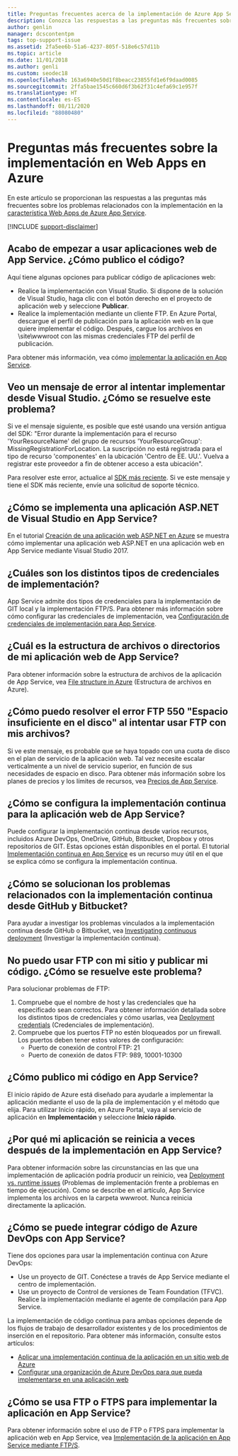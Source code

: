 ```yaml
---
title: Preguntas frecuentes acerca de la implementación de Azure App Service | Microsoft Docs
description: Conozca las respuestas a las preguntas más frecuentes sobre la implementación en la característica Web Apps de Azure App Service.
author: genlin
manager: dcscontentpm
tags: top-support-issue
ms.assetid: 2fa5ee6b-51a6-4237-805f-518e6c57d11b
ms.topic: article
ms.date: 11/01/2018
ms.author: genli
ms.custom: seodec18
ms.openlocfilehash: 163a6940e50d1f8beacc23855fd1e6f9daad0085
ms.sourcegitcommit: 2ffa5bae1545c660d6f3b62f31c4efa69c1e957f
ms.translationtype: HT
ms.contentlocale: es-ES
ms.lasthandoff: 08/11/2020
ms.locfileid: "88080480"
---
```

# <a name="deployment-faqs-for-web-apps-in-azure"></a>Preguntas más frecuentes sobre la implementación en Web Apps en Azure

En este artículo se proporcionan las respuestas a las preguntas más frecuentes sobre los problemas relacionados con la implementación en la [característica Web Apps de Azure App Service](https://azure.microsoft.com/services/app-service/web/).

[!INCLUDE [support-disclaimer](../../includes/support-disclaimer.md)]

## <a name="i-am-just-getting-started-with-app-service-web-apps-how-do-i-publish-my-code"></a>Acabo de empezar a usar aplicaciones web de App Service. ¿Cómo publico el código?

Aquí tiene algunas opciones para publicar código de aplicaciones web:

*   Realice la implementación con Visual Studio. Si dispone de la solución de Visual Studio, haga clic con el botón derecho en el proyecto de aplicación web y seleccione **Publicar**.
*   Realice la implementación mediante un cliente FTP. En Azure Portal, descargue el perfil de publicación para la aplicación web en la que quiere implementar el código. Después, cargue los archivos en \site\wwwroot con las mismas credenciales FTP del perfil de publicación.

Para obtener más información, vea cómo [implementar la aplicación en App Service](deploy-local-git.md).

## <a name="i-see-an-error-message-when-i-try-to-deploy-from-visual-studio-how-do-i-resolve-this-error"></a>Veo un mensaje de error al intentar implementar desde Visual Studio. ¿Cómo se resuelve este problema?

Si ve el mensaje siguiente, es posible que esté usando una versión antigua del SDK: "Error durante la implementación para el recurso 'YourResourceName' del grupo de recursos 'YourResourceGroup': MissingRegistrationForLocation. La suscripción no está registrada para el tipo de recurso 'componentes' en la ubicación 'Centro de EE. UU.'. Vuelva a registrar este proveedor a fin de obtener acceso a esta ubicación". 

Para resolver este error, actualice al [SDK más reciente](https://azure.microsoft.com/downloads/). Si ve este mensaje y tiene el SDK más reciente, envíe una solicitud de soporte técnico.

## <a name="how-do-i-deploy-an-aspnet-application-from-visual-studio-to-app-service"></a>¿Cómo se implementa una aplicación ASP.NET de Visual Studio en App Service?
<a id="deployasp"></a>

En el tutorial [Creación de una aplicación web ASP.NET en Azure](quickstart-dotnetcore.md) se muestra cómo implementar una aplicación web ASP.NET en una aplicación web en App Service mediante Visual Studio 2017.

## <a name="what-are-the-different-types-of-deployment-credentials"></a>¿Cuáles son los distintos tipos de credenciales de implementación?

App Service admite dos tipos de credenciales para la implementación de GIT local y la implementación FTP/S. Para obtener más información sobre cómo configurar las credenciales de implementación, vea [Configuración de credenciales de implementación para App Service](deploy-configure-credentials.md).

## <a name="what-is-the-file-or-directory-structure-of-my-app-service-web-app"></a>¿Cuál es la estructura de archivos o directorios de mi aplicación web de App Service?

Para obtener información sobre la estructura de archivos de la aplicación de App Service, vea [File structure in Azure](https://github.com/projectkudu/kudu/wiki/File-structure-on-azure) (Estructura de archivos en Azure).

## <a name="how-do-i-resolve-ftp-error-550---there-is-not-enough-space-on-the-disk-when-i-try-to-ftp-my-files"></a>¿Cómo puedo resolver el error FTP 550 "Espacio insuficiente en el disco" al intentar usar FTP con mis archivos?

Si ve este mensaje, es probable que se haya topado con una cuota de disco en el plan de servicio de la aplicación web. Tal vez necesite escalar verticalmente a un nivel de servicio superior, en función de sus necesidades de espacio en disco. Para obtener más información sobre los planes de precios y los límites de recursos, vea [Precios de App Service](https://azure.microsoft.com/pricing/details/app-service/).

## <a name="how-do-i-set-up-continuous-deployment-for-my-app-service-web-app"></a>¿Cómo se configura la implementación continua para la aplicación web de App Service?

Puede configurar la implementación continua desde varios recursos, incluidos Azure DevOps, OneDrive, GitHub, Bitbucket, Dropbox y otros repositorios de GIT. Estas opciones están disponibles en el portal. El tutorial [Implementación continua en App Service](deploy-continuous-deployment.md) es un recurso muy útil en el que se explica cómo se configura la implementación continua.

## <a name="how-do-i-troubleshoot-issues-with-continuous-deployment-from-github-and-bitbucket"></a>¿Cómo se solucionan los problemas relacionados con la implementación continua desde GitHub y Bitbucket?

Para ayudar a investigar los problemas vinculados a la implementación continua desde GitHub o Bitbucket, vea [Investigating continuous deployment](https://github.com/projectkudu/kudu/wiki/Investigating-continuous-deployment) (Investigar la implementación continua).

## <a name="i-cant-ftp-to-my-site-and-publish-my-code-how-do-i-resolve-this-issue"></a>No puedo usar FTP con mi sitio y publicar mi código. ¿Cómo se resuelve este problema?

Para solucionar problemas de FTP:

1. Compruebe que el nombre de host y las credenciales que ha especificado sean correctos. Para obtener información detallada sobre los distintos tipos de credenciales y cómo usarlas, vea [Deployment credentials](https://github.com/projectkudu/kudu/wiki/Deployment-credentials) (Credenciales de implementación).
2. Compruebe que los puertos FTP no estén bloqueados por un firewall. Los puertos deben tener estos valores de configuración:
    * Puerto de conexión de control FTP: 21
    * Puerto de conexión de datos FTP: 989, 10001-10300

## <a name="how-do-i-publish-my-code-to-app-service"></a>¿Cómo publico mi código en App Service?

El inicio rápido de Azure está diseñado para ayudarle a implementar la aplicación mediante el uso de la pila de implementación y el método que elija. Para utilizar Inicio rápido, en Azure Portal, vaya al servicio de aplicación en **Implementación** y seleccione **Inicio rápido**.

## <a name="why-does-my-app-sometimes-restart-after-deployment-to-app-service"></a>¿Por qué mi aplicación se reinicia a veces después de la implementación en App Service?

Para obtener información sobre las circunstancias en las que una implementación de aplicación podría producir un reinicio, vea [Deployment vs. runtime issues](https://github.com/projectkudu/kudu/wiki/Deployment-vs-runtime-issues#deployments-and-web-app-restarts") (Problemas de implementación frente a problemas en tiempo de ejecución). Como se describe en el artículo, App Service implementa los archivos en la carpeta wwwroot. Nunca reinicia directamente la aplicación.

## <a name="how-do-i-integrate-azure-devops-code-with-app-service"></a>¿Cómo se puede integrar código de Azure DevOps con App Service?

Tiene dos opciones para usar la implementación continua con Azure DevOps:

*   Use un proyecto de GIT. Conéctese a través de App Service mediante el centro de implementación.
*   Use un proyecto de Control de versiones de Team Foundation (TFVC). Realice la implementación mediante el agente de compilación para App Service.

La implementación de código continua para ambas opciones depende de los flujos de trabajo de desarrollador existentes y de los procedimientos de inserción en el repositorio. Para obtener más información, consulte estos artículos: 

*   [Aplicar una implementación continua de la aplicación en un sitio web de Azure](https://www.visualstudio.com/docs/release/examples/azure/azure-web-apps-from-build-and-release-hubs)
*   [Configurar una organización de Azure DevOps para que pueda implementarse en una aplicación web](https://github.com/projectkudu/kudu/wiki/Setting-up-a-VSTS-account-so-it-can-deploy-to-a-Web-App)

## <a name="how-do-i-use-ftp-or-ftps-to-deploy-my-app-to-app-service"></a>¿Cómo se usa FTP o FTPS para implementar la aplicación en App Service?

Para obtener información sobre el uso de FTP o FTPS para implementar la aplicación web en App Service, vea [Implementación de la aplicación en App Service mediante FTP/S](deploy-ftp.md).
